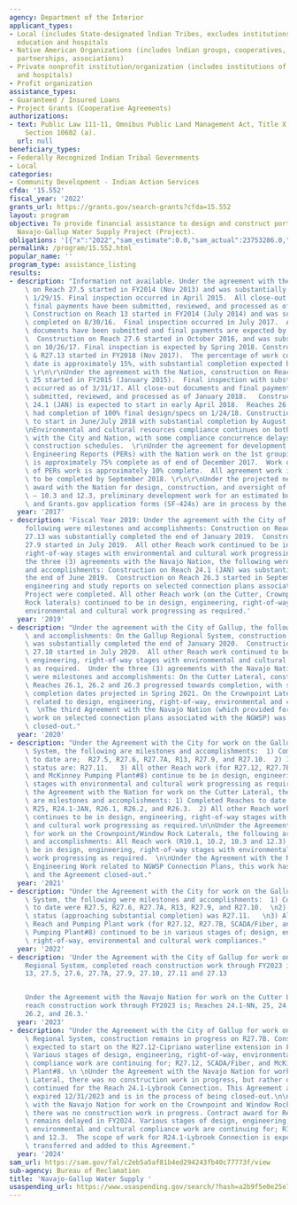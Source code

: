 ```yaml
---
agency: Department of the Interior
applicant_types:
- Local (includes State-designated lndian Tribes, excludes institutions of higher
  education and hospitals
- Native American Organizations (includes lndian groups, cooperatives, corporations,
  partnerships, associations)
- Private nonprofit institution/organization (includes institutions of higher education
  and hospitals)
- Profit organization
assistance_types:
- Guaranteed / Insured Loans
- Project Grants (Cooperative Agreements)
authorizations:
- text: Public Law 111-11, Omnibus Public Land Management Act, Title X, Part III,
    Section 10602 (a).
  url: null
beneficiary_types:
- Federally Recognized Indian Tribal Governments
- Local
categories:
- Community Development - Indian Action Services
cfda: '15.552'
fiscal_year: '2022'
grants_url: https://grants.gov/search-grants?cfda=15.552
layout: program
objective: To provide financial assistance to design and construct portions of the
  Navajo-Gallup Water Supply Project (Project).
obligations: '[{"x":"2022","sam_estimate":0.0,"sam_actual":23753286.0,"usa_spending_actual":477482.0},{"x":"2023","sam_estimate":0.0,"sam_actual":0.0,"usa_spending_actual":0.0},{"x":"2024","sam_estimate":0.0,"sam_actual":0.0,"usa_spending_actual":0.0}]'
permalink: /program/15.552.html
popular_name: ''
program_type: assistance_listing
results:
- description: "Information not available. Under the agreement with the City, construction\
    \ on Reach 27.5 started in FY2014 (Nov 2013) and was substantially completed on\
    \ 1/29/15. Final inspection occurred in April 2015.  All close-out documents and\
    \ final payments have been submitted, reviewed, and processed as of May 2017.\
    \ Construction on Reach 13 started in FY2014 (July 2014) and was substantially\
    \ completed on 8/30/16.  Final inspection occurred in July 2017.  All close-out\
    \ documents have been submitted and final payments are expected by Spring 2018.\
    \  Construction on Reach 27.6 started in October 2016, and was substantially completed\
    \ on 10/26/17. Final inspection is expected by Spring 2018. Construction on R27.7A\
    \ & R27.13 started in FY2018 (Nov 2017).  The percentage of work completed to\
    \ date is approximately 15%, with substantial completion expected by May 2019.\
    \ \r\n\r\nUnder the agreement with the Nation, construction on Reaches 24.1 and\
    \ 25 started in FY2015 (January 2015).  Final inspection with substantial completion\
    \ occurred as of 3/31/17. All close-out documents and final payments have been\
    \ submitted, reviewed, and processed as of January 2018.   Construction on Reach\
    \ 24.1 (JAN) is expected to start in early April 2018.  Reaches 26.1 and 26.2\
    \ had completion of 100% final design/specs on 1/24/18. Construction is expected\
    \ to start in June/July 2018 with substantial completion by August 2019.\r\n\r\
    \nEnvironmental and cultural resources compliance continues on both agreements\
    \ with the City and Nation, with some compliance concurrence delays affecting\
    \ construction schedules.  \r\nUnder the agreement for development of Preliminary\
    \ Engineering Reports (PERs) with the Nation work on the 1st grouping of PERs\
    \ is approximately 75% complete as of end of December 2017.  Work on the 2nd grouping\
    \ of PERs work is approximately 10% complete.  All agreement work is expected\
    \ to be completed by September 2018. \r\n\r\nUnder the projected new agreement\
    \ award with the Nation for design, construction, and oversight of Reaches 10.1\
    \ – 10.3 and 12.3, preliminary development work for an estimated budget has begun\
    \ and Grants.gov application forms (SF-424s) are in process by the Nation as well."
  year: '2017'
- description: 'Fiscal Year 2019: Under the agreement with the City of Gallup, the
    following were milestones and accomplishments: Construction on Reach 27.7A and
    27.13 was substantially completed the end of January 2019.  Construction on Reach
    27.9 started in July 2019.  All other Reach work continued to be in design, engineering,
    right-of-way stages with environmental and cultural work progressing as required.  Under
    the three (3) agreements with the Navajo Nation, the following were milestones
    and accomplishments: Construction on Reach 24.1 (JAN) was substantially completed
    the end of June 2019.  Construction on Reach 26.3 started in September 2019.  Draft
    engineering and study reports on selected connection plans associated with the
    Project were completed. All other Reach work (on the Cutter, Crownpoint, and Window
    Rock laterals) continued to be in design, engineering, right-of-way stages with
    environmental and cultural work progressing as required.'
  year: '2019'
- description: "Under the agreement with the City of Gallup, the following were milestones\
    \ and accomplishments: On the Gallup Regional System, construction on Reach 27.9\
    \ was substantially completed the end of January 2020.  Construction on Reach\
    \ 27.10 started in July 2020.  All other Reach work continued to be in design,\
    \ engineering, right-of-way stages with environmental and cultural work progressing\
    \ as required.  Under the three (3) agreements with the Navajo Nation, the following\
    \ were milestones and accomplishments: On the Cutter Lateral, construction on\
    \ Reaches 26.1, 26.2 and 26.3 progressed towards completion, with substantial\
    \ completion dates projected in Spring 2021. On the Crownpoint Lateral, work continued\
    \ related to design, engineering, right-of-way, environmental and cultural resources.\
    \  \nThe third Agreement with the Navajo Nation (which provided for engineering\
    \ work on selected connection plans associated with the NGWSP) was completed and\
    \ closed-out."
  year: '2020'
- description: "Under the Agreement with the City for work on the Gallup Regional\
    \ System, the following are milestones and accomplishments:  1) Completed Reaches\
    \ to date are;  R27.5, R27.6, R27.7A, R13, R27.9, and R27.10.  2) In construction\
    \ status are: R27.11.   3) All other Reach work (for R27.12, R27.7B, SCADA/Fiber,\
    \ and McKinney Pumping Plant#8) continue to be in design, engineering, right-of-way\
    \ stages with environmental and cultural work progressing as required.  \n\nUnder\
    \ the Agreement with the Nation for work on the Cutter Lateral, the following\
    \ are milestones and accomplishments: 1) Completed Reaches to date are: R24.1-NN,\
    \ R25, R24.1-JAN, R26.1, R26.2, and R26.3.  2) All other Reach work (for R24.1-Lybrook)\
    \ continues to be in design, engineering, right-of-way stages with environmental\
    \ and cultural work progressing as required.\n\nUnder the Agreement with the Nation\
    \ for work on the Crownpoint/Window Rock Laterals, the following are milestones\
    \ and accomplishments: All Reach work (R10.1, 10.2, 10.3 and 12.3) continues to\
    \ be in design, engineering, right-of-way stages with environmental and cultural\
    \ work progressing as required.  \n\nUnder the Agreement with the Nation for Preliminary\
    \ Engineering Work related to NGWSP Connection Plans, this work has been completed\
    \ and the Agreement closed-out."
  year: '2021'
- description: "Under the Agreement with the City for work on the Gallup Regional\
    \ System, the following were milestones and accomplishments:  1) Completed Reaches\
    \ to date were R27.5, R27.6, R27.7A, R13, R27.9, and R27.10.  \n2) In construction\
    \ status (approaching substantial completion) was R27.11.   \n3) All remaining\
    \ Reach and Pumping Plant work (for R27.12, R27.7B, SCADA/Fiber, and McKinney\
    \ Pumping Plant#8) continued to be in various stages of; design, engineering,\
    \ right-of-way, environmental and cultural work compliances."
  year: '2022'
- description: 'Under the Agreement with the City of Gallup for work on the Gallup
    Regional System, completed reach construction work through FY2023 is; Reaches
    13, 27.5, 27.6, 27.7A, 27.9, 27.10, 27.11 and 27.13


    Under the Agreement with the Navajo Nation for work on the Cutter Lateral, completed
    reach construction work through FY2023 is; Reaches 24.1-NN, 25, 24.1-JAN, 26.1,
    26.2, and 26.3.'
  year: '2023'
- description: "Under the Agreement with the City of Gallup for work on the Gallup\
    \ Regional System, construction remains in progress on R27.7B. Construction is\
    \ expected to start on the R27.12-Cipriano waterline extension in Fall 2024. \
    \ Various stages of design, engineering, right-of-way, environmental and cultural\
    \ compliance work are continuing for; R27.12, SCADA/Fiber, and McKinney Pumping\
    \ Plant#8. \n \nUnder the Agreement with the Navajo Nation for work on the Cutter\
    \ Lateral, there was no construction work in progress, but rather design work\
    \ continued for the Reach 24.1-Lybrook Connection. This Agreement and its work\
    \ expired 12/31/2023 and is in the process of being closed-out.\n\nUnder the Agreement\
    \ with the Navajo Nation for work on the Crownpoint and Window Rock Laterals,\
    \ there was no construction work in progress. Contract award for Reach 10.1 construction\
    \ remains delayed in FY2024. Various stages of design, engineering, right-of-way,\
    \ environmental and cultural compliance work are continuing for; R10.2, 10.3,\
    \ and 12.3.  The scope of work for R24.1-Lybrook Connection is expected to be\
    \ transferred and added to this Agreement."
  year: '2024'
sam_url: https://sam.gov/fal/c2eb5a5af81b4ed294243fb40c77773f/view
sub-agency: Bureau of Reclamation
title: 'Navajo-Gallup Water Supply '
usaspending_url: https://www.usaspending.gov/search/?hash=a2b9f5e0e25e7c266fac218273cc2558
---
```

